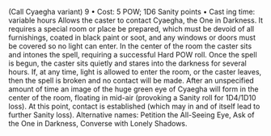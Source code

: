 (Call Cyaegha variant) 9
• Cost:  5 POW; 1D6 Sanity points
•
 Cast
ing time: variable hours
Allows the caster to contact Cyaegha, the One in Darkness. 
It requires a special room or place be prepared, which must 
be devoid of all furnishings, coated in black paint or soot, 
and any windows or doors must be covered so no light can 
enter. In the center of the room the caster sits and intones 
the spell, requiring a successful Hard POW roll. Once the 
spell is begun, the caster sits quietly and stares into the 
darkness for several hours. If, at any time, light is allowed 
to enter the room, or the caster leaves, then the spell is 
broken and no contact will be made. After an unspecified 
amount of time an image of the huge green eye of Cyaegha 
will form in the center of the room, floating in mid-air 
(provoking a Sanity roll for 1D4/1D10 loss). At this point, 
contact is established (which may in and of itself lead to 
further Sanity loss).
Alternative names: Petition the All-Seeing Eye, Ask of the 
One in Darkness, Converse with Lonely Shadows.
 
